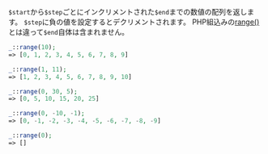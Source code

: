 `$start`から`$step`ごとにインクリメントされた`$end`までの数値の配列を返します。
`$step`に負の値を設定するとデクリメントされます。
PHP組込みの[range()](http://php.net/manual/ja/function.range.php)とは違って`$end`自体は含まれません。

```php
_::range(10);
=> [0, 1, 2, 3, 4, 5, 6, 7, 8, 9]

_::range(1, 11);
=> [1, 2, 3, 4, 5, 6, 7, 8, 9, 10]

_::range(0, 30, 5);
=> [0, 5, 10, 15, 20, 25]

_::range(0, -10, -1);
=> [0, -1, -2, -3, -4, -5, -6, -7, -8, -9]

_::range(0);
=> []
```
